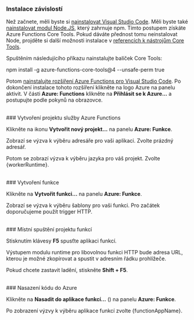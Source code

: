 ### <a name="install-dependencies"></a>Instalace závislostí

Než začnete, měli byste si <a href="https://go.microsoft.com/fwlink/?linkid=2016593" target="_blank">nainstalovat Visual Studio Code</a>. Měli byste také <a href="https://go.microsoft.com/fwlink/?linkid=2016195" target="_blank">nainstalovat modul Node.JS</a>, který zahrnuje npm. Tímto postupem získáte Azure Functions Core Tools. Pokud dáváte přednost tomu neinstalovat Node, projděte si další možnosti instalace v <a href="https://go.microsoft.com/fwlink/?linkid=2016192" target="_blank">referencích k nástrojům Core Tools</a>.

Spuštěním následujícího příkazu nainstalujte balíček Core Tools:

<MarkdownHighlighter>npm install -g azure-functions-core-tools@4 --unsafe-perm true</MarkdownHighlighter>

Potom <a href="https://go.microsoft.com/fwlink/?linkid=2016800" target="_blank">nainstalujte rozšíření Azure Functions pro Visual Studio Code</a>. Po dokončení instalace tohoto rozšíření klikněte na logo Azure na panelu aktivit. V části **Azure: Functions** klikněte na **Přihlásit se k Azure...** a postupujte podle pokynů na obrazovce.

<br/>
### <a name="create-an-azure-functions-project"></a>Vytvoření projektu služby Azure Functions

Klikněte na ikonu **Vytvořit nový projekt...** na panelu **Azure: Funkce**.

Zobrazí se výzva k výběru adresáře pro vaši aplikaci. Zvolte prázdný adresář.

Potom se zobrazí výzva k výběru jazyka pro váš projekt. Zvolte {workerRuntime}.

<br/>
### <a name="create-a-function"></a>Vytvoření funkce

Klikněte na **Vytvořit funkci...** na panelu **Azure: Funkce**.

Zobrazí se výzva k výběru šablony pro vaši funkci. Pro začátek doporučujeme použít trigger HTTP.

<br/>
### <a name="run-your-function-project-locally"></a>Místní spuštění projektu funkcí

Stisknutím klávesy **F5** spusťte aplikaci funkcí.

Výstupem modulu runtime pro libovolnou funkci HTTP bude adresa URL, kterou je možné zkopírovat a spustit v adresním řádku prohlížeče.

Pokud chcete zastavit ladění, stiskněte **Shift + F5**.

<br/>
### <a name="deploy-your-code-to-azure"></a>Nasazení kódu do Azure

Klikněte na **Nasadit do aplikace funkcí...** (<ChevronUp/>) na panelu **Azure: Funkce**.

Po zobrazení výzvy k výběru aplikace funkcí zvolte {functionAppName}.

